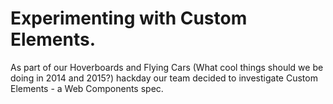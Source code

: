 Experimenting with Custom Elements.
===================================

As part of our Hoverboards and Flying Cars (What cool things should we be doing in 2014 and 2015?) hackday our team decided to investigate Custom Elements - a Web Components spec.
